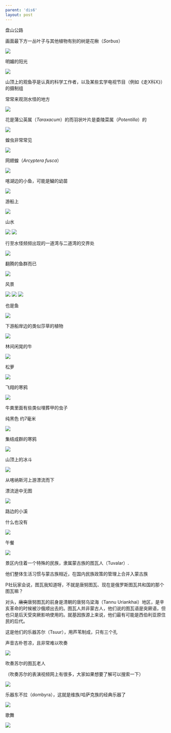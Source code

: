 ```yaml
---
parent: 'dis6'
layout: post
---
```

盘山公路

画面最下方一丛叶子与其他植物有别的树是花楸（<i>Sorbus</i>）

<img class='disc' src='https://i.postimg.cc/K8QjqzBL/DSC-5061.jpg'>

明媚的阳光

<img class='disc' src='https://i.postimg.cc/tgMTbMr4/DSC-5063.jpg'>

山顶上的观鱼亭是认真的科学工作者，以及某些玄学电视节目（例如《走X科X》）的摄制组



常常来观测水怪的地方

<img class='disc' src='https://i.postimg.cc/W433Qvwy/DSC-5064.jpg'>

花是蒲公英属（<i>Taraxacum</i>）的而羽状叶片是委陵菜属（<i>Potentilla</i>）的

<img class='disc' src='https://i.postimg.cc/76JLZncM/DSC-5065.jpg'>

蝗虫非常常见

<img class='disc' src='https://i.postimg.cc/0jgyMJ1g/DSC-5067.jpg'>

网翅蝗（<i>Arcyptera fusca</i>）

<img class='disc' src='https://i.postimg.cc/Y01q1qtv/DSC-5068.jpg'>

喀湖边的小鱼，可能是鱥的幼苗

<img class='disc' src='https://i.postimg.cc/h4xjFMVK/DSC-5079.jpg'>

游船上

<img class='disc' src='https://i.postimg.cc/5NVtfvmL/DSC-5080.jpg'>

山水

<img class='disc' src='https://i.postimg.cc/W4C2CJ3D/DSC-5081.jpg'>

<img class='disc' src='https://i.postimg.cc/W4hN572L/DSC-5082.jpg'>

行至水怪频频出现的一道湾与二道湾的交界处

<img class='disc' src='https://i.postimg.cc/tCN4JTrf/DSC-5083.jpg'>

翻腾的鱼群而已

<img class='disc' src='https://i.postimg.cc/52P95rWS/DSC-5086.jpg'>

风景

<img class='disc' src='https://i.postimg.cc/K8cvM2wY/DSC-5087.jpg'>

<img class='disc' src='https://i.postimg.cc/ZRNTSKBw/DSC-5088.jpg'>

<img class='disc' src='https://i.postimg.cc/PJkdrs1T/DSC-5089.jpg'>

也是鱼

<img class='disc' src='https://i.postimg.cc/gjqmxSKR/DSC-5092.jpg'>

下游船岸边的类似莎草的植物

<img class='disc' src='https://i.postimg.cc/ryS8ZsLm/DSC-5096.jpg'>

林间闲晃的牛

<img class='disc' src='https://i.postimg.cc/gksGd7jb/DSC-5098.jpg'>

松萝

<img class='disc' src='https://i.postimg.cc/J4MRf81Q/DSC-5100.jpg'>

飞翔的寒鸦

<img class='disc' src='https://i.postimg.cc/jSjtjhnw/DSC-5101.jpg'>

牛粪里面有些类似埋葬甲的虫子


纯黑色 约7毫米

<img class='disc' src='https://i.postimg.cc/7ZQDJTSB/DSC-5103.jpg'>

集结成群的寒鸦

<img class='disc' src='https://i.postimg.cc/PqpHWr4d/DSC-5104.jpg'>

山顶上的冰斗

<img class='disc' src='https://i.postimg.cc/q7PTjVby/DSC-5108.jpg'>

从喀纳斯河上游漂流而下


漂流途中无图

<img class='disc' src='https://i.postimg.cc/0Q7q4WF3/DSC-5109.jpg'>

路边的小溪


什么也没有

<img class='disc' src='https://i.postimg.cc/ZnZhzPhq/DSC-5110.jpg'>

午餐

<img class='disc' src='https://i.postimg.cc/GtQnLBcx/DSC-5111.jpg'>

景区内住着一个特殊的民族，隶属蒙古族的图瓦人（Tuvalar）.



他们整体生活习惯与蒙古族相近，在国内民族政策的管理上合并入蒙古族



P社玩家会说，图瓦我知道呀，不就是唐努图瓦、现在是俄罗斯图瓦共和国的那个图瓦嘛？



对头，<del>唐突</del>唐努图瓦的前身是清朝的唐努乌梁海（Tannu Uriankhai）地区，是辛亥革命的时候被沙俄顺出去的。图瓦人并非蒙古人，他们说的图瓦语是突厥语，但也只是后天受突厥影响使用的。就基因族源上来说，他们最有可能是西伯利亚原住民的后代。



这是他们的乐器苏尔（Tsuur），用芦苇制成，只有三个孔

声音古朴苍凉，且非常难以吹奏

<img class='disc' src='https://i.postimg.cc/y6XHXGF3/DSC-5112.jpg'>

吹奏苏尔的图瓦老人


（吹奏苏尔的表演视频网上有很多，大家如果想要了解可以搜索一下）

<img class='disc' src='https://i.postimg.cc/ncFtd1kR/DSC-5117.jpg'>

乐器东不拉（dombyra），这就是维族/哈萨克族的经典乐器了

<img class='disc' src='https://i.postimg.cc/gkgb16tY/DSC-5120.jpg'>

歌舞

<img class='disc' src='https://i.postimg.cc/MpXJwKg1/DSC-5121.jpg'>
